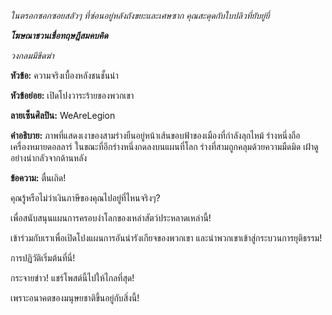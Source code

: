 _ในตรอกซอกซอยสลัวๆ ที่ซ่อนอยู่หลังถังขยะและเศษซาก คุณสะดุดกับใบปลิวที่ยับยู่ยี่_

**_โฆษณาชวนเชื่อทฤษฎีสมคบคิด_**

_วงกลมมีขีดฆ่า_

**หัวข้อ:** ความจริงเบื้องหลังชนชั้นนำ

**หัวข้อย่อย:** เปิดโปงวาระร้ายของพวกเขา

**ลายเซ็นศิลปิน:** WeAreLegion

**คำอธิบาย:** ภาพที่แสดงเงาของสามร่างยืนอยู่หน้าเส้นขอบฟ้าของเมืองที่กำลังลุกไหม้ ร่างหนึ่งถือเครื่องหมายดอลลาร์ ในขณะที่อีกร่างหนึ่งกดลงบนแผนที่โลก ร่างที่สามถูกคลุมด้วยความมืดมิด เฝ้าดูอย่างน่ากลัวจากด้านหลัง

**ข้อความ:** ตื่นเถิด!

คุณรู้หรือไม่ว่าเงินภาษีของคุณไปอยู่ที่ไหนจริงๆ?

เพื่อสนับสนุนแผนการครอบงำโลกของเหล่าสัตว์ประหลาดเหล่านี้!

เข้าร่วมกับเราเพื่อเปิดโปงแผนการอันน่ารังเกียจของพวกเขา และนำพวกเขาเข้าสู่กระบวนการยุติธรรม!

การปฏิวัติเริ่มต้นที่นี่!

กระจายข่าว! แชร์โพสต์นี้ไปให้ไกลที่สุด!

เพราะอนาคตของมนุษยชาติขึ้นอยู่กับสิ่งนี้!
